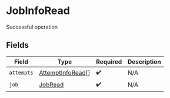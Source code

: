 # JobInfoRead

Successful operation


## Fields

| Field                                                       | Type                                                        | Required                                                    | Description                                                 |
| ----------------------------------------------------------- | ----------------------------------------------------------- | ----------------------------------------------------------- | ----------------------------------------------------------- |
| `attempts`                                                  | [AttemptInfoRead](../../models/shared/attemptinforead.md)[] | :heavy_check_mark:                                          | N/A                                                         |
| `job`                                                       | [JobRead](../../models/shared/jobread.md)                   | :heavy_check_mark:                                          | N/A                                                         |